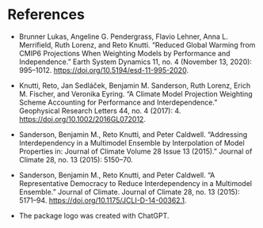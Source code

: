 # References 

- Brunner Lukas, Angeline G. Pendergrass, Flavio Lehner, Anna L. Merrifield, Ruth Lorenz, and Reto Knutti. “Reduced Global Warming from CMIP6 Projections When Weighting Models by Performance and Independence.” Earth System Dynamics 11, no. 4 (November 13, 2020): 995–1012. https://doi.org/10.5194/esd-11-995-2020.

- Knutti, Reto, Jan Sedláček, Benjamin M. Sanderson, Ruth Lorenz, Erich M. Fischer, and Veronika Eyring. “A Climate Model Projection Weighting Scheme Accounting for Performance and Interdependence.” Geophysical Research Letters 44, no. 4 (2017): 4. https://doi.org/10.1002/2016GL072012.

- Sanderson, Benjamin M., Reto Knutti, and Peter Caldwell. “Addressing Interdependency in a Multimodel Ensemble by Interpolation of Model Properties in: Journal of Climate Volume 28 Issue 13 (2015).” Journal of Climate 28, no. 13 (2015): 5150–70.

- Sanderson, Benjamin M., Reto Knutti, and Peter Caldwell. “A Representative Democracy to Reduce Interdependency in a Multimodel Ensemble.” Journal of Climate. Journal of Climate 28, no. 13 (2015): 5171–94. https://doi.org/10.1175/JCLI-D-14-00362.1.


- The package logo was created with ChatGPT.